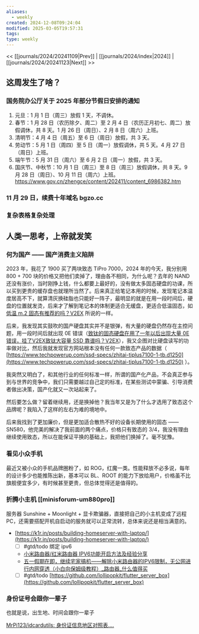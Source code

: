 ```yaml
---
aliases:
  - weekly
created: 2024-12-08T09:24:04
modified: 2025-03-05T19:57:31
tags:
type: weekly
---
```


<< [[journals/2024/20241109|Prev]] | [[journals/2024/index|2024]] | [[journals/2024/20241123|Next]] >>

## 这周发生了啥？
### 国务院办公厅关于 2025 年部分节假日安排的通知
1. 元旦：1 月 1 日（周三）放假 1 天，不调休。
2. 春节：1 月 28 日（农历除夕、周二）至 2 月 4 日（农历正月初七、周二）放假调休，共 8 天。1 月 26 日（周日）、2 月 8 日（周六）上班。
3. 清明节：4 月 4 日（周五）至 6 日（周日）放假，共 3 天。
4. 劳动节：5 月 1 日（周四）至 5 日（周一）放假调休，共 5 天。4 月 27 日（周日）上班。
5. 端午节：5 月 31 日（周六）至 6 月 2 日（周一）放假，共 3 天。
6. 国庆节、中秋节：10 月 1 日（周三）至 8 日（周三）放假调休，共 8 天。9 月 28 日（周日）、10 月 11 日（周六）上班。
https://www.gov.cn/zhengce/content/202411/content_6986382.htm

### 11 月 29 日，续费十年域名 bgzo.cc

### 复杂表格复杂处理
## 人类一思考，上帝就发笑

### 何为国产 —— 国产消费主义陷阱

2023 年，我花了 1900 买了两块致态 TiPro 7000，2024 年的今天，我分别用 800 + 700 块的价格又把他们卖掉了，理由各不相同，为什么呢？去年的 NAND 还没有涨价，当时刚挣上钱，什么都要上最好的，没有做太多固态硬盘的功课，所以买到更贵的缓存盘也就理所当然了。后来真正给笔记本用的时候，发现笔记本温度居高不下，就算清灰换硅脂也只能好一阵子，最明显的就是在用一段时间后，硬盘的位置就发烫，后来才了解到笔记本的体制更适合无缓盘，更适合低温固态，如 [低温 m.2 固态有推荐的吗？V2EX](https://hk.v2ex.com/t/1050695) 所说的一样。

后来，我发现其实鼓吹的国产硬盘其实并不是银弹，有大量的硬盘仍然存在主控问题，用一段时间后就出现 0E 错误（[致钛的固态硬盘在用了一年以后出现大量 0E 错误，挂了V2EX](https://www.v2ex.com/t/1051990)[致钛大容量 SSD 靠谱吗？V2EX](https://s.v2ex.com/t/1035238)），我又企图对比硬盘读写的功率做对比，然后我就发现官方网站根本没有任何一款致态产品的数据（ [https://www.techpowerup.com/ssd-specs/zhitai-tiplus7100-1-tb.d1250](https://www.techpowerup.com/ssd-specs/zhitai-tiplus7100-1-tb.d1250) ）。

我突然又明白了，和其他行业的任何标准一样，所谓的国产化产品，不会真正参与到与世界的竞争中，我们只需要越过自己定的标准，在某些测试中蒙骗、引导消费者做出决策，国产化就又一次站起来了。

然后要怎么做？留着继续用，还是换掉他？我当年又是为了什么才选用了致态这个品牌呢？我陷入了这样的左右为难的境地中。

后来我找到了更加廉价，但是更加适合散热不好的设备长期使用的固态 —— SN580，他完美的解决了我前面的两个痛点，价格只有致态的 3/4，我没有理由继续使用致态，所以在能保证平换的基础上，我把他们换掉了。毫不犹豫。

### 看见小众手机

最近又被小众的手机品牌圈粉了，如 ROG，红魔一类。性能释放不必多说，每年的设计多少也能推陈出新，基本可以 BL、ROOT 的能力下放给用户，价格虽不比旗舰便宜多少，有时候甚至更贵，但总体觉得还是值得的。

### 折腾小主机 [[minisforum-um880pro]]

服务器 Sunshine + Moonlight + 显卡欺骗器，直接把自己的小主机变成了远程 PC，还需要搭配开机自启动的服务就可以正常流转，总体来说还是相当满意的。

- [https://k1r.in/posts/building-homeserver-with-laptop/](https://k1r.in/posts/building-homeserver-with-laptop/)
    - [ ] #gtd/todo 绑定 ipv6
    - [小米路由器/红米路由器 IPV6功能开启方法及经验分享](https://web.vip.miui.com/page/info/mio/mio/detail?app_version=dev.20051&postId=36917945)
    - [五一假期在即，继续宅家搞机——解除小米路由器的IPV6限制，无公网进行内网穿透（小白向保姆级教程）_路由器_什么值得买](https://post.smzdm.com/p/a5oegewk/)
    - [ ] #gtd/todo [https://github.com/lollipopkit/flutter_server_box](https://github.com/lollipopkit/flutter_server_box)

### 身份证号会跟你一辈子

也就是说，出生地、时间会跟你一辈子

[MrPi123/idcardutils: 身份证信息地区对照表....](https://github.com/MrPi123/idcardutils/blob/master/%E8%BA%AB%E4%BB%BD%E8%AF%81%E7%9C%81%E5%B8%82%E5%8C%BA%E5%AF%B9%E7%85%A7%E8%A1%A8.json)

